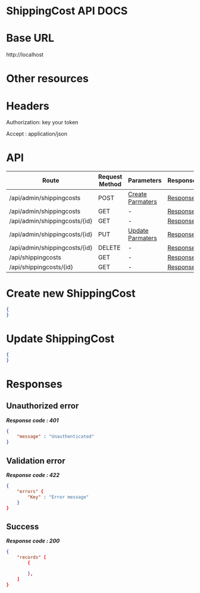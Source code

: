 # ShippingCost API DOCS

# Base URL
http://localhost

# Other resources 

 
# Headers

Authorization: key your token

Accept : application/json

# API 

| Route                        | Request Method | Parameters | Response  |
| -----------                  | -----------    |----------- |---------- |
| /api/admin/shippingcosts            | POST           |  [Create Parmaters](#Create)|[Response](#Response)|
| /api/admin/shippingcosts | GET           |-|  [Response](#Response)         |
|/api/admin/shippingcosts/{id}         | GET           |  - |  [Response](#Response)         |
|/api/admin/shippingcosts/{id}        |PUT           |  [Update Parmaters](#Update)|[Response](#Response)     |
|/api/admin/shippingcosts/{id}        |DELETE           |  -|[Response](#Response)| 
|/api/shippingcosts        |GET           |-| [Response](#Response)|
|/api/shippingcosts/{id}        |GET           |-|[Response](#Response)|


# <a name="Create"> </a> Create new ShippingCost 

```json
{
} 
```

# <a name="Update"> </a> Update ShippingCost

```json
{
} 
```
# <a name="Response"> </a> Responses 

## Unauthorized error

__*Response code : 401*__
```json 
{
    "message" : "Unauthenticated"
}
```

## Validation error 
__*Response code : 422*__

```json 
{
    "errors" {
        "Key" : "Error message"
    }
}
```
## Success  
__*Response code : 200*__
```json 
{
    "records" [
        {

        },
    ]
}
```
